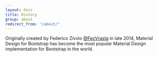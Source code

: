 ```yaml
---
layout: docs
title: History
group: about
redirect_from: "/about/"
---
```


Originally created by Federico Zivolo [@FezVrasta](https://github.com/FezVrasta) in late 2014, Material Design for Bootstrap has become 
the most popular Material Design implementation for Bootstrap in the world.
